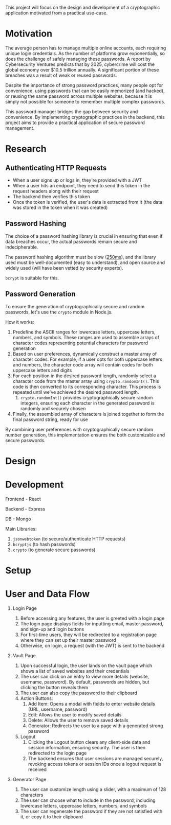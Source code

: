 This project will focus on the design and development of a cryptographic application motivated from a practical use-case.

# Motivation
The average person has to manage multiple online accounts, each requiring unique login credentials. As the number of platforms grow exponentially, so does the challenge of safely managing these passwords. A report by Cybersecurity Ventures predicts that by 2025, cybercrime will cost the global economy over $10.5 trillion annually. A significant portion of these breaches was a result of weak or reused passwords.

Despite the importance of strong password practices, many people opt for convenience, using passwords that can be easily memorized (and hacked), or reusing the same password across multiple websites, because it is simply not possible for someone to remember multiple complex passwords.

This password manager bridges the gap between security and convenience. By implementing cryptographic practices in the backend, this project aims to provide a practical application of secure password management.

# Research
## Authenticating HTTP Requests
- When a user signs up or logs in, they're provided with a JWT
- When a user hits an endpoint, they need to send this token in the request headers along with their request
- The backend then verifies this token
- Once the token is verified, the user's data is extracted from it (the data was stored in the token when it was created)

## Password Hashing
The choice of a password hashing library is crucial in ensuring that even if data breaches occur, the actual passwords remain secure and indecipherable.

The password hashing algorithm must be slow ([250ms]([https://security.stackexchange.com/questions/3959/recommended-of-iterations-when-using-pbkdf2-sha256)), and the library used must be well-documented (easy to understand), and open source and widely used (will have been vetted by security experts).

`bcrypt` is suitable for this. 

## Password Generation
To ensure the generation of cryptographically secure and random passwords, let's use the `crypto` module in Node.js.

How it works:

1. Predefine the ASCII ranges for lowercase letters, uppercase letters, numbers, and symbols. These ranges are used to assemble arrays of character codes representing potential characters for password generation
2. Based on user preferences, dynamically construct a master array of character codes. For example, if a user opts for both uppercase letters and numbers, the character code array will contain codes for both uppercase letters and digits
3. For each position in the desired password length, randomly select a character code from the master array using `crypto.randomInt()`. This code is then converted to its corresponding character. This process is repeated until we've achieved the desired password length.
   1. `crypto.randomInt()` provides cryptographically secure random integers, ensuring each character in the generated password is randomly and securely chosen
4. Finally, the assembled array of characters is joined together to form the final password string, ready for use

By combining user preferences with cryptographically secure random number generation, this implementation ensures the both customizable and secure passwords.

# Design

# Development
Frontend - React

Backend - Express

DB - Mongo

Main Libraries:

1. `jsonwebtoken` (to secure/authenticate HTTP requests)
2. `bcryptjs` (to hash passwords)
2. `crypto` (to generate secure passwords)

# Setup

# User and Data Flow
1. Login Page
   1. Before accessing any features, the user is greeted with a login page
   2. The login page displays fields for inputting email, master password, and sign-up and login buttons
   3. For first-time users, they will be redirected to a registration page where they can set up their master password
   4. Otherwise, on login, a request (with the JWT) is sent to the backend

2. Vault Page
   1. Upon successful login, the user lands on the vault page which shows a list of saved websites and their credentials
   2. The user can click on an entry to view more details (website, username, password). By default, passwords are hidden, but clicking the button reveals them
   3. The user can also copy the password to their clipboard
   4. Action Buttons:
      1. Add Item: Opens a modal with fields to enter website details (URL, username, password)
      2. Edit: Allows the user to modify saved details
      3. Delete: Allows the user to remove saved details
      4. Generator: Redirects the user to a page with a generated strong password
   5. Logout
      1. Clicking the Logout button clears any client-side data and session information, ensuring security. The user is then redirected to the login page
      2. The backend ensures that user sessions are managed securely, revoking access tokens or session IDs once a logout request is received

3. Generator Page
   1. The user can customize length using a slider, with a maximum of 128 characters
   2. The user can choose what to include in the password, including lowercase letters, uppercase letters, numbers, and symbols
   3. The user can regenerate the password if they are not satisfied with it, or copy it to their clipboard